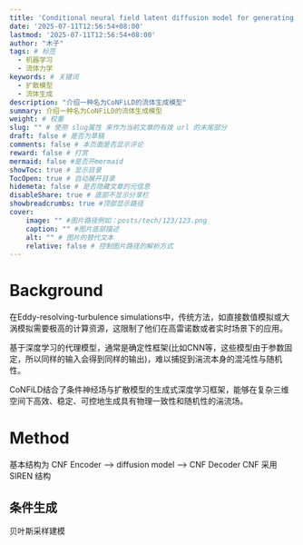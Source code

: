 ```yaml
---
title: 'Conditional neural field latent diffusion model for generating spatiotemporal turbulence'
date: '2025-07-11T12:56:54+08:00'
lastmod: '2025-07-11T12:56:54+08:00'
author: "木子"
tags: # 标签
  - 机器学习
  - 流体力学
keywords: # 关键词
  - 扩散模型
  - 流体生成
description: "介绍一种名为CoNFiLD的流体生成模型"
summary: 介绍一种名为CoNFiLD的流体生成模型
weight: # 权重
slug: "" # 使用 slug属性 来作为当前文章的有效 url 的末尾部分
draft: false # 是否为草稿
comments: false # 本页面是否显示评论
reward: false # 打赏
mermaid: false #是否开mermaid
showToc: true # 显示目录
TocOpen: true # 自动展开目录
hidemeta: false # 是否隐藏文章的元信息
disableShare: true # 底部不显示分享栏
showbreadcrumbs: true #顶部显示路径
cover:
    image: "" #图片路径例如：posts/tech/123/123.png
    caption: "" #图片底部描述
    alt: "" # 图片的替代文本
    relative: false # 控制图片路径的解析方式
---
```


# Background
在Eddy-resolving-turbulence simulations中，传统方法，如直接数值模拟或大涡模拟需要极高的计算资源，这限制了他们在高雷诺数或者实时场景下的应用。

基于深度学习的代理模型，通常是确定性框架(比如CNN等，这些模型由于参数固定，所以同样的输入会得到同样的输出)，难以捕捉到湍流本身的混沌性与随机性。

CoNFiLD结合了条件神经场与扩散模型的生成式深度学习框架，能够在复杂三维空间下高效、稳定、可控地生成具有物理一致性和随机性的湍流场。

# Method
基本结构为 CNF Encoder ——> diffusion model ——> CNF Decoder
CNF 采用 SIREN 结构

## 条件生成
贝叶斯采样建模
